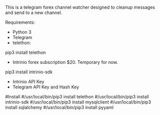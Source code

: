 This is a telegram forex channel watcher designed to cleanup messages and send to a new channel.

Requirements:

- Python 3
- Telegram
- telethon:

pip3 install telethon

- Intrinio forex subscription $20.  Temporary for now.

pip3 install intrinio-sdk

- Intrinio API Key
- Telegram API Key and Hash Key



#Install
#/usr/local/bin/pip3 install telethon
#/usr/local/bin/pip3 install intrinio-sdk
#/usr/local/bin/pip3 install mysqlclient
#/usr/local/bin/pip3 install sqlalchemy
#/usr/local/bin/pip3 install pyyaml

